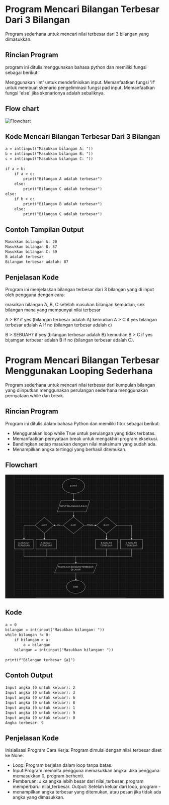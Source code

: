 # Program Mencari Bilangan Terbesar Dari 3 Bilangan
Program sederhana untuk mencari nilai terbesar dari 3 bilangan yang dimasukkan.

## Rincian Program
program ini ditulis menggunakan bahasa python dan memiliki fungsi sebagai berikut:

Menggunakan 'int' untuk mendefinisikan input.
Memanfaatkan fungsi 'if' untuk membuat skenario pengeliminasi fungsi pad input.
Memanfaatkan fungsi 'else' jika skenarionya adalah sebaliknya.

## Flow chart
![Flowchart](FLOWCHART_2.JPEG)


## Kode Mencari Bilangan Terbesar Dari 3 Bilangan
````
a = int(input("Masukkan bilangan A: "))
b = int(input("Masukkan bilangan B: "))
c = int(input("Masukkan bilangan C: "))

if a > b:
    if a > c:
        print("Bilangan A adalah terbesar")
    else:
        print("Bilangan C adalah terbesar")
else:
    if b > c:
        print("Bilangan B adalah terbesar")
    else:
        print("Bilangan C adalah terbesar")
````

## Contoh Tampilan Output
````
Masukkan bilangan A: 20
Masukkan bilangan B: 87 
Masukkan bilangan C: 59
B adalah terbesar
Bilangan terbesar adalah: 87
````

## Penjelasan Kode
Program ini menjelaskan bilangan terbesar dari 3 bilangan yang di input oleh pengguna dengan cara:

masukan bilangan A, B, C setelah masukan bilangan kemudian, cek bilangan mana yang mempunyai nilai terbesar

A > B? if yes (bilangan terbesar adalah A) kemudian A > C if yes bilangan terbesar adalah A If no (bilangan terbesar adalah c)

B > SEBUAH? if yes (bilangan terbesar adalah B) kemudian B > C if yes bi;amgan terbesar adalah B if no (bilangan terbesar adalah C).



# Program Mencari Bilangan Terbesar Menggunakan Looping Sederhana
Program sederhana untuk mencari nilai terbesar dari kumpulan bilangan yang diinputkan menggunakan perulangan sederhana menggunakan pernyataan while dan break.

## Rincian Program
Program ini ditulis dalam bahasa Python dan memiliki fitur sebagai berikut:

- Menggunakan loop while True untuk perulangan yang tidak terbatas.
- Memanfaatkan pernyataan break untuk mengakhiri program eksekusi.
- Bandingkan setiap masukan dengan nilai maksimum yang sudah ada.
- Menampilkan angka tertinggi yang berhasil ditemukan.

## Flowchart 
![Flowchart](FLOWCHART_1.JPEG)

## Kode
````
a = 0
bilangan = int(input("Masukkan bilangan: "))
while bilangan != 0:
    if bilangan > a:
        a = bilangan
    bilangan = int(input("Masukkan bilangan: "))
    
print(f"Bilangan terbesar {a}")
````

## Contoh Output
````
Input angka (0 untuk keluar): 2
Input angka (0 untuk keluar): 3
Input angka (0 untuk keluar): 6
Input angka (0 untuk keluar): 8
Input angka (0 untuk keluar): 1
Input angka (0 untuk keluar): 9
Input angka (0 untuk keluar): 0
Angka terbesar: 9
````

## Penjelasan Kode

Inisialisasi Program Cara Kerja: Program dimulai dengan nilai_terbesar diset ke None.
- Loop: Program berjalan dalam loop tanpa batas.
- Input:Program meminta pengguna memasukkan angka. Jika pengguna memasukkan 0, program berhenti.
- Pembaruan: Jika angka lebih besar dari nilai_terbesar, program memperbarui nilai_terbesar. Output: Setelah keluar dari loop, program - 
- menampilkan angka terbesar yang ditemukan, atau pesan jika tidak ada angka yang dimasukkan.
